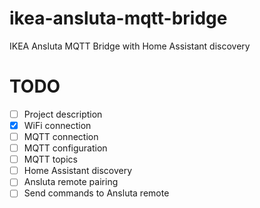 # ikea-ansluta-mqtt-bridge
IKEA Ansluta MQTT Bridge with Home Assistant discovery

# TODO
- [ ] Project description
- [x] WiFi connection
- [ ] MQTT connection
- [ ] MQTT configuration
- [ ] MQTT topics
- [ ] Home Assistant discovery
- [ ] Ansluta remote pairing
- [ ] Send commands to Ansluta remote
